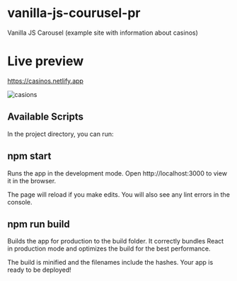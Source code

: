 # vanilla-js-courusel-pr
Vanilla JS Carousel (example site with information about casinos)

# Live preview
https://casinos.netlify.app

![casions](https://user-images.githubusercontent.com/56683358/131036288-76bb9e6a-8dc2-4ca5-860d-d1429d17c46a.jpg)

## Available Scripts

In the project directory, you can run:
## npm start
Runs the app in the development mode.
Open http://localhost:3000 to view it in the browser.

The page will reload if you make edits.
You will also see any lint errors in the console.

## npm run build
Builds the app for production to the build folder.
It correctly bundles React in production mode and optimizes the build for the best performance.

The build is minified and the filenames include the hashes.
Your app is ready to be deployed!
